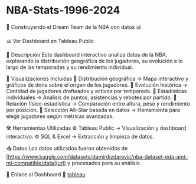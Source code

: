 # NBA-Stats-1996-2024
🏀 Construyendo el Dream Team de la NBA con datos 📊

📊 Ver Dashboard en Tableau Public

📌 Descripción
Este dashboard interactivo analiza datos de la NBA, explorando la distribución geográfica de los jugadores, su evolución a lo largo de las temporadas y su rendimiento individual.

🚀 Visualizaciones Incluidas
🔹 Distribución geográfica → Mapa interactivo y gráficos de dona sobre el origen de los jugadores.
🔹 Evolución histórica → Cantidad de jugadores drafteados y activos por temporada.
🔹 Estadísticas individuales → Análisis de puntos, asistencias y rebotes por partido.
🔹 Relación físico-estadística → Comparación entre altura, peso y rendimiento por posición.
🔹 Selección All-Star basada en datos → Herramienta para elegir jugadores según métricas avanzadas.

🛠️ Herramientas Utilizadas
⚙️ Tableau Public → Visualización y dashboard interactivo.
⚙️ SQL & Excel → Extracción y limpieza de datos.

📥 Datos
Los datos utilizados fueron obtenidos de [https://www.kaggle.com/datasets/damirdizdarevic/nba-dataset-eda-and-ml-compatible/data](url) y procesados para su análisis.

📎 Enlace al Dashboard
🔗 [tableau](https://public.tableau.com/app/profile/julian.gazzotti/viz/NBAStats1996-2024/NBAMyDreamTeam)

